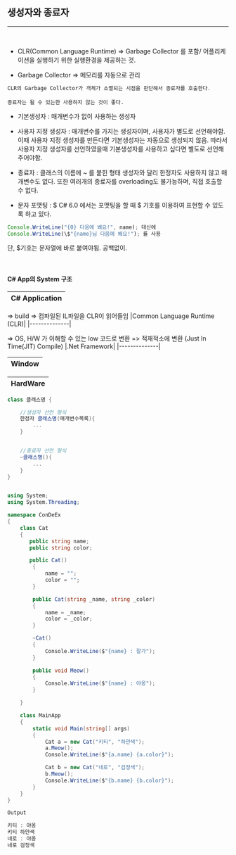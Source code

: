## 생성자와 종료자
----------------------------------------------------------------

<br />

- CLR(Common Language Runtime) => Garbage Collector 를 포함/ 어플리케이션을 실행하기 위한 실행환경을 제공하는 것.

- Garbage Collector => 메모리를 자동으로 관리  

```js
CLR의 Garbage Collector가 객체가 소멸되는 시점을 판단해서 종료자를 호출한다. 
```

`종료자는 될 수 있는한 사용하지 않는 것이 좋다. `


- 기본생성자 : 매개변수가 없이 사용하는 생성자

- 사용자 지정 생성자 : 매개변수를 가지는 생성자이며, 사용자가 별도로 선언해야함. 이때 사용자 지정 생성자를 만든다면 기본생성자는 자동으로 생성되지 않음. 따라서 사용자 지정 생성자를 선언하였을때 기본생성자를 사용하고 싶다면 별도로 선언해 주어야함.

- 종료자 : 클래스의 이름에 ~ 를 붙힌 형태
생성자와 달리 한정자도 사용하지 않고 매개변수도 없다. 또한 여러개의 종료자를 overloading도 불가능하며, 직접 호출할 수 없다. 

- 문자 포맷팅 : \$
C# 6.0 에서는 포맷팅을 할 때 \$ 기호를 이용하여 표현할 수 있도록 하고 있다.
```js
Console.WriteLine("{0} 다음에 봬요!", name); 대신에
Console.WriteLine(\$"{name}님 다음에 봬요!"); 를 사용 
```
단, $기호는 문자열에 바로 붙여야됨. 공백없이.

<br />

#### C# App의 System 구조

|C# Application|
|--------------|

=> build => 컴파일된 IL파일을 CLR이 읽어들임
|Common Language Runtime (CLR)|
|--------------| 

=> OS, H/W 가 이해할 수 있는 low 코드로 변환 => 적재적소에 변환 (Just In Time(JIT) Compile) 
|.Net Framework|
|--------------|

|Window|
|--------------|

|HardWare|
|--------------|



```csharp
class 클래스명 {

    //생성자 선언 형식
    한정자 클래스명(매개변수목록){
        ...
    }


    //종료자 선언 형식
    ~클래스명(){
        ...
    }
}

```

```csharp

using System;
using System.Threading;

namespace ConDeEx
{
    class Cat
    {
       public string name;
       public string color;

       public Cat()
        {
            name = "";
            color = "";
        }

        public Cat(string _name, string _color)
        {
            name = _name;
            color = _color;
        }

        ~Cat()
        {
            Console.WriteLine($"{name} : 잘가");
        }

        public void Meow()
        {
            Console.WriteLine($"{name} : 야옹");
        }

    }

    class MainApp
    {
        static void Main(string[] args)
        {
            Cat a = new Cat("키티", "하얀색");
            a.Meow();
            Console.WriteLine($"{a.name} {a.color}");

            Cat b = new Cat("네로", "검정색");
            b.Meow();
            Console.WriteLine($"{b.name} {b.color}");
        }
    }
}

```

```java
Output

키티 : 야옹
키티 하얀색
네로 : 야옹
네로 검정색
```